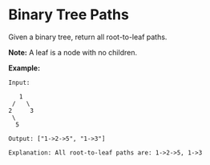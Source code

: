# Binary Tree Paths

Given a binary tree, return all root-to-leaf paths.

**Note:** A leaf is a node with no children.

**Example:**

```pseudo
Input:

   1
 /   \
2     3
 \
  5

Output: ["1->2->5", "1->3"]

Explanation: All root-to-leaf paths are: 1->2->5, 1->3
```
